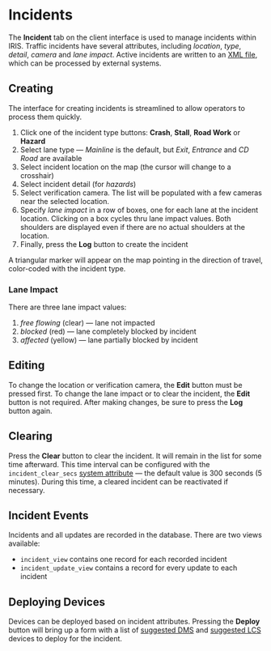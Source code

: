 # Incidents

The **Incident** tab on the client interface is used to manage incidents within
IRIS.  Traffic incidents have several attributes, including _location_, _type_,
_detail_, _camera_ and _lane impact_.  Active incidents are written to an
[XML file], which can be processed by external systems.

## Creating

The interface for creating incidents is streamlined to allow operators to
process them quickly.

 1. Click one of the incident type buttons: **Crash**, **Stall**, **Road Work**
    or **Hazard**
 2. Select lane type — _Mainline_ is the default, but _Exit_, _Entrance_ and
    _CD Road_ are available
 3. Select incident location on the map (the cursor will change to a crosshair)
 4. Select incident detail (for _hazards_)
 5. Select verification camera.  The list will be populated with a few cameras
    near the selected location.
 6. Specify _lane impact_ in a row of boxes, one for each lane at the incident
    location.  Clicking on a box cycles thru lane impact values.  Both shoulders
    are displayed even if there are no actual shoulders at the location.
 7. Finally, press the **Log** button to create the incident

A triangular marker will appear on the map pointing in the direction of travel,
color-coded with the incident type.

### Lane Impact

There are three lane impact values:

 1. _free flowing_ (clear) — lane not impacted
 2. _blocked_ (red) — lane completely blocked by incident
 3. _affected_ (yellow) — lane partially blocked by incident

## Editing

To change the location or verification camera, the **Edit** button must be
pressed first.  To change the lane impact or to clear the incident, the **Edit**
button is not required.  After making changes, be sure to press the **Log**
button again.

## Clearing

Press the **Clear** button to clear the incident.  It will remain in the list
for some time afterward.  This time interval can be configured with the
`incident_clear_secs` [system attribute] — the default value is 300 seconds (5
minutes).  During this time, a cleared incident can be reactivated if necessary.

## Incident Events

Incidents and all updates are recorded in the database.  There are two views
available:
 * `incident_view` contains one record for each recorded incident
 * `incident_update_view` contains a record for every update to each incident

## Deploying Devices

Devices can be deployed based on incident attributes.  Pressing the **Deploy**
button will bring up a form with a list of [suggested DMS] and [suggested LCS]
devices to deploy for the incident.


[DMS]: dms.html
[LCS]: lcs.html
[suggested DMS]: incident_dms.html
[suggested LCS]: incident_lcs.html
[system attribute]: admin_guide.html#sys_attr
[XML file]: troubleshooting.html#xml-output
